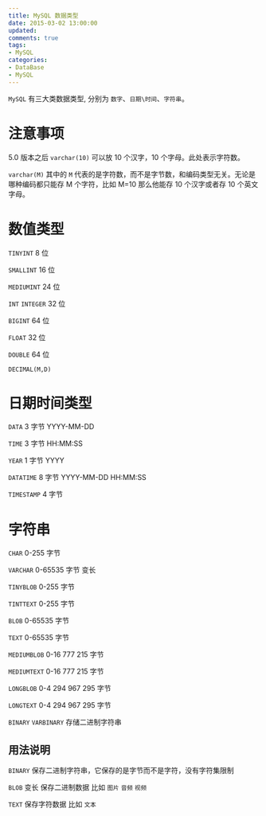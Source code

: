 ```yaml
---
title: MySQL 数据类型
date: 2015-03-02 13:00:00
updated:
comments: true
tags:
- MySQL
categories:
- DataBase
- MySQL
---
```


`MySQL` 有三大类数据类型, 分别为 `数字`、`日期\时间`、`字符串`。

<!--more-->

# 注意事项

5.0 版本之后 `varchar(10)` 可以放 10 个汉字，10 个字母。此处表示字符数。

`varchar(M)` 其中的 `M` 代表的是字符数，而不是字节数，和编码类型无关。无论是哪种编码都只能存 M 个字符，比如 M=10 那么他能存 10 个汉字或者存 10 个英文字母。


# 数值类型

`TINYINT` 8 位

`SMALLINT` 16 位

`MEDIUMINT` 24 位

`INT` `INTEGER` 32 位

`BIGINT` 64 位

`FLOAT` 32 位

`DOUBLE` 64 位

`DECIMAL(M,D)`

# 日期时间类型

`DATA` 3 字节 YYYY-MM-DD

`TIME` 3 字节 HH:MM:SS

`YEAR` 1 字节 YYYY

`DATATIME` 8 字节 YYYY-MM-DD HH:MM:SS

`TIMESTAMP` 4 字节

# 字符串

`CHAR` 0-255 字节

`VARCHAR` 0-65535 字节 变长

`TINYBLOB` 0-255 字节

`TINTTEXT` 0-255 字节

`BLOB` 0-65535 字节

`TEXT` 0-65535 字节

`MEDIUMBLOB` 0-16 777 215 字节

`MEDIUMTEXT` 0-16 777 215 字节

`LONGBLOB` 0-4 294 967 295 字节

`LONGTEXT` 0-4 294 967 295 字节

`BINARY` `VARBINARY` 存储二进制字符串

## 用法说明

`BINARY` 保存二进制字符串，它保存的是字节而不是字符，没有字符集限制

`BLOB` 变长 保存二进制数据 比如 `图片` `音频` `视频`

`TEXT` 保存字符数据 比如 `文本`

